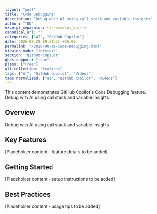 ```yaml
---
layout: "post"
title: "Code Debugging"
description: "Debug with AI using call stack and variable insights"
author: "TBD"
excerpt_separator: <!--excerpt_end-->
canonical_url: ""
categories: ["AI", "GitHub Copilot"]
date: 2026-08-29 09:39:31 +00:00
permalink: "/2026-08-29-Code-Debugging.html"
viewing_mode: "internal"
section: "github-copilot"
ghes_support: "true"
plans: ["Free"]
alt-collection: "features"
tags: ["AI", "GitHub Copilot", "Videos"]
tags_normalized: ["ai", "github copilot", "videos"]
---
```


This content demonstrates GitHub Copilot's Code Debugging feature. Debug with AI using call stack and variable insights<!--excerpt_end-->

## Overview

Debug with AI using call stack and variable insights

## Key Features

[Placeholder content - feature details to be added]

## Getting Started

[Placeholder content - setup instructions to be added]

## Best Practices

[Placeholder content - usage tips to be added]
